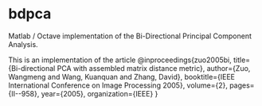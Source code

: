 # bdpca

Matlab / Octave implementation of the Bi-Directional Principal Component Analysis.

This is an implementation of the article 
 @inproceedings{zuo2005bi,
   title={Bi-directional PCA with assembled matrix distance metric},
   author={Zuo, Wangmeng and Wang, Kuanquan and Zhang, David},
   booktitle={IEEE International Conference on Image Processing 2005},
   volume={2},
   pages={II--958},
   year={2005},
   organization={IEEE}
 }
 
